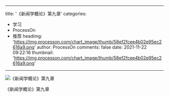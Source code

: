 
---
title: '《新闻学概论》第九章'
categories: 
 - 学习
 - ProcessOn
 - 推荐
headimg: 'https://img.processon.com/chart_image/thumb/58ef2fcee4b02e95ec2616a9.png'
author: ProcessOn
comments: false
date: 2021-11-22 09:22:16
thumbnail: 'https://img.processon.com/chart_image/thumb/58ef2fcee4b02e95ec2616a9.png'
---

<div>   
<img class="thumb" alt="《新闻学概论》第九章" src="https://img.processon.com/chart_image/thumb/58ef2fcee4b02e95ec2616a9.png" referrerpolicy="no-referrer">
<p>《新闻学概论》第九章</p>  
</div>
            